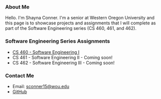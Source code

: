 ### About Me
Hello. I'm Shayna Conner. I'm a senior at Western Oregon University and this page is to showcase projects and assignments that I will complete as part of the Software Engineering series (CS 460, 461, and 462). 

### Software Engineering Series Assignments
* [CS 460 - Software Engineering I](CS460/README.md)
* CS 461 - Software Engineering II - Coming soon!
* CS 462 - Software Engineering III - Coming soon!

### Contact Me
* Email: sconner15@wou.edu
* [GitHub](https://github.com/shaynuhcon)